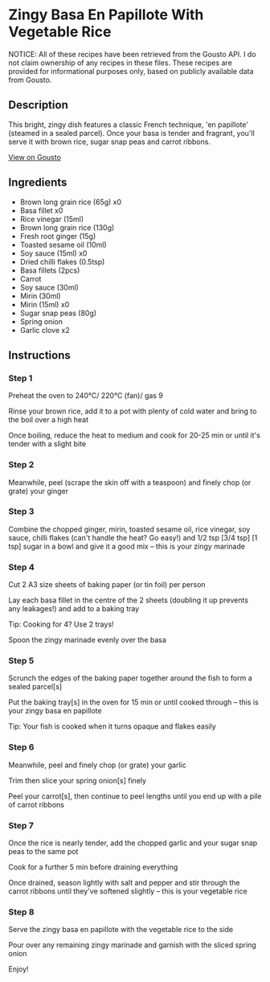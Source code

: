 # Zingy Basa En Papillote With Vegetable Rice

NOTICE: All of these recipes have been retrieved from the Gousto API. I do not claim ownership of any recipes in these files. These recipes are provided for informational purposes only, based on publicly available data from Gousto.

## Description

This bright, zingy dish features a classic French technique, 'en papillote' (steamed in a sealed parcel). Once your basa is tender and fragrant, you'll serve it with brown rice, sugar snap peas and carrot ribbons. 

[View on Gousto](https://www.gousto.co.uk/recipes/cookbook/zingy-fish-en-papillote-with-vegetable-rice)

## Ingredients

- Brown long grain rice (65g) x0
- Basa fillet x0
- Rice vinegar (15ml)
- Brown long grain rice (130g)
- Fresh root ginger (15g)
- Toasted sesame oil (10ml)
- Soy sauce (15ml) x0
- Dried chilli flakes (0.5tsp)
- Basa fillets (2pcs)
- Carrot
- Soy sauce (30ml)
- Mirin (30ml)
- Mirin (15ml) x0
- Sugar snap peas (80g)
- Spring onion
- Garlic clove x2

## Instructions


### Step 1

Preheat the oven to 240°C/ 220°C (fan)/ gas 9

Rinse your brown rice, add it to a pot with plenty of cold water and bring to the boil over a high heat

Once boiling, reduce the heat to medium and cook for 20-25 min or until it's tender with a slight bite


### Step 2

Meanwhile, peel (scrape the skin off with a teaspoon) and finely chop (or grate) your ginger


### Step 3

Combine the chopped ginger, mirin, toasted sesame oil, rice vinegar, soy sauce, chilli flakes (can't handle the heat? Go easy!) and 1/2 tsp <span class="text-purple">[3/4 tsp] </span><span class="text-danger">[1 tsp]</span> sugar in a bowl and give it a good mix – this is your zingy marinade


### Step 4

Cut 2 A3 size sheets of baking paper (or tin foil) per person

Lay each basa fillet in the centre of the 2 sheets (doubling it up prevents any leakages!) and add to a baking tray

Tip: Cooking for 4? Use 2 trays!

Spoon the zingy marinade evenly over the basa


### Step 5

Scrunch the edges of the baking paper together around the fish to form a sealed parcel[s]

Put the baking tray[s] in the oven for 15 min or until cooked through – this is your zingy basa en papillote

Tip: Your fish is cooked when it turns opaque and flakes easily


### Step 6

Meanwhile, peel and finely chop (or grate) your garlic

Trim then slice your spring onion[s] finely

Peel your carrot[s], then continue to peel lengths until you end up with a pile of carrot ribbons


### Step 7

Once the rice is nearly tender, add the chopped garlic and your sugar snap peas to the same pot

Cook for a further 5 min before draining everything

Once drained, season lightly with salt and pepper and stir through the carrot ribbons until they've softened slightly – this is your vegetable rice

### Step 8

Serve the zingy basa en papillote with the vegetable rice to the side

Pour over any remaining zingy marinade and garnish with the sliced spring onion

Enjoy!

